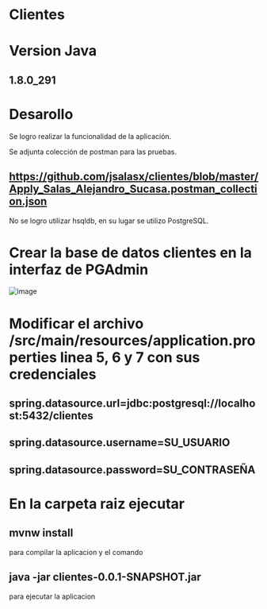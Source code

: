 
# Clientes

# Version Java

## 1.8.0_291

# Desarollo

Se logro realizar la funcionalidad de la aplicación.

Se adjunta colección de postman para las pruebas.

## https://github.com/jsalasx/clientes/blob/master/Apply_Salas_Alejandro_Sucasa.postman_collection.json

No se logro utilizar hsqldb, en su lugar se utilizo PostgreSQL.

# Crear la base de datos clientes en la interfaz de PGAdmin

![image](https://user-images.githubusercontent.com/102547359/223569717-22d1dca0-c563-4e38-b9bc-963405a1a83f.png)

# Modificar el archivo /src/main/resources/application.properties linea 5, 6 y 7 con sus credenciales

## spring.datasource.url=jdbc:postgresql://localhost:5432/clientes

## spring.datasource.username=SU_USUARIO

## spring.datasource.password=SU_CONTRASEÑA


# En la carpeta raiz ejecutar

## mvnw install

para compilar la aplicacion y el comando

## java -jar clientes-0.0.1-SNAPSHOT.jar

para ejecutar la aplicacion
